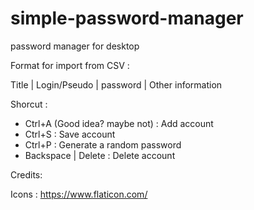 # simple-password-manager
password manager for desktop

Format for import from CSV : 

Title | Login/Pseudo | password | Other information

Shorcut :

- Ctrl+A (Good idea? maybe not) : Add account
- Ctrl+S : Save account
- Ctrl+P : Generate a random password
- Backspace | Delete : Delete account


Credits:

Icons : https://www.flaticon.com/

